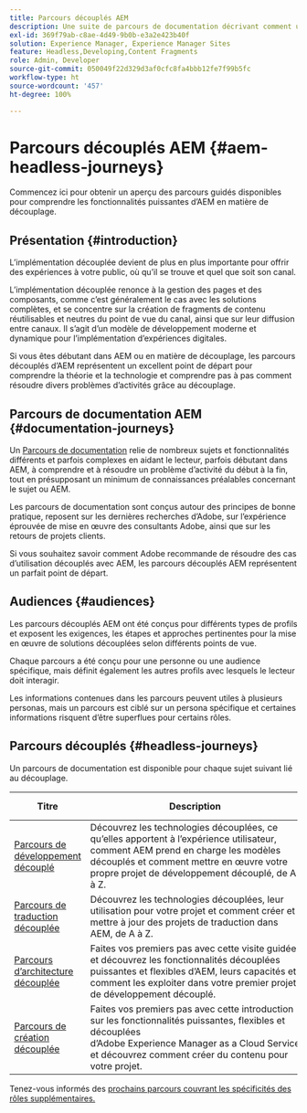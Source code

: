 ```yaml
---
title: Parcours découplés AEM
description: Une suite de parcours de documentation décrivant comment utiliser Adobe Experience Manager en tant que CMS découplé.
exl-id: 369f79ab-c8ae-4d49-9b0b-e3a2e423b40f
solution: Experience Manager, Experience Manager Sites
feature: Headless,Developing,Content Fragments
role: Admin, Developer
source-git-commit: 050049f22d329d3af0cfc8fa4bbb12fe7f99b5fc
workflow-type: ht
source-wordcount: '457'
ht-degree: 100%

---
```


# Parcours découplés AEM {#aem-headless-journeys}

Commencez ici pour obtenir un aperçu des parcours guidés disponibles pour comprendre les fonctionnalités puissantes d’AEM en matière de découplage.

## Présentation {#introduction}

L’implémentation découplée devient de plus en plus importante pour offrir des expériences à votre public, où qu’il se trouve et quel que soit son canal.

L’implémentation découplée renonce à la gestion des pages et des composants, comme c’est généralement le cas avec les solutions complètes, et se concentre sur la création de fragments de contenu réutilisables et neutres du point de vue du canal, ainsi que sur leur diffusion entre canaux. Il s’agit d’un modèle de développement moderne et dynamique pour l’implémentation d’expériences digitales.

Si vous êtes débutant dans AEM ou en matière de découplage, les parcours découplés d’AEM représentent un excellent point de départ pour comprendre la théorie et la technologie et comprendre pas à pas comment résoudre divers problèmes d’activités grâce au découplage.

## Parcours de documentation AEM {#documentation-journeys}

Un [Parcours de documentation](/help/journey-documentation/home.md) relie de nombreux sujets et fonctionnalités différents et parfois complexes en aidant le lecteur, parfois débutant dans AEM, à comprendre et à résoudre un problème d’activité du début à la fin, tout en présupposant un minimum de connaissances préalables concernant le sujet ou AEM.

Les parcours de documentation sont conçus autour des principes de bonne pratique, reposent sur les dernières recherches d’Adobe, sur l’expérience éprouvée de mise en œuvre des consultants Adobe, ainsi que sur les retours de projets clients.

Si vous souhaitez savoir comment Adobe recommande de résoudre des cas d’utilisation découplés avec AEM, les parcours découplés AEM représentent un parfait point de départ.

## Audiences {#audiences}

Les parcours découplés AEM ont été conçus pour différents types de profils et exposent les exigences, les étapes et approches pertinentes pour la mise en œuvre de solutions découplées selon différents points de vue.

Chaque parcours a été conçu pour une personne ou une audience spécifique, mais définit également les autres profils avec lesquels le lecteur doit interagir.

Les informations contenues dans les parcours peuvent utiles à plusieurs personas, mais un parcours est ciblé sur un persona spécifique et certaines informations risquent d’être superflues pour certains rôles.

## Parcours découplés {#headless-journeys}

Un parcours de documentation est disponible pour chaque sujet suivant lié au découplage.

| Titre | Description | Public principal |
|---|---|---|
| [Parcours de développement découplé](/help/journey-headless/developer/overview.md) | Découvrez les technologies découplées, ce qu’elles apportent à l’expérience utilisateur, comment AEM prend en charge les modèles découplés et comment mettre en œuvre votre propre projet de développement découplé, de A à Z. | Développeurs |
| [Parcours de traduction découplée](/help/journey-headless/translation/overview.md) | Découvrez les technologies découplées, leur utilisation pour votre projet et comment créer et mettre à jour des projets de traduction dans AEM, de A à Z. | Spécialistes de la traduction |
| [Parcours d’architecture découplée](/help/journey-headless/architect/overview.md) | Faites vos premiers pas avec cette visite guidée et découvrez les fonctionnalités découplées puissantes et flexibles d’AEM, leurs capacités et comment les exploiter dans votre premier projet de développement découplé. | Architectes |
| [Parcours de création découplée](/help/journey-headless/author/overview.md) | Faites vos premiers pas avec cette introduction sur les fonctionnalités puissantes, flexibles et découplées d’Adobe Experience Manager as a Cloud Service et découvrez comment créer du contenu pour votre projet. | Créateurs et auteurs de contenu |

Tenez-vous informés des [prochains parcours couvrant les spécificités des rôles supplémentaires.](/help/journey-documentation/home.md#journeys)
